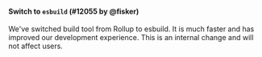 #### Switch to `esbuild` (#12055 by @fisker)

We've switched build tool from Rollup to esbuild. It is much faster and has improved our development experience. This is an internal change and will not affect users.
